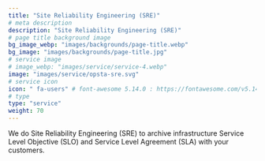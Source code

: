 ```yaml
---
title: "Site Reliability Engineering (SRE)"
# meta description
description: "Site Reliability Engineering (SRE)"
# page title background image
bg_image_webp: "images/backgrounds/page-title.webp"
bg_image: "images/backgrounds/page-title.jpg"
# service image
# image_webp: "images/service/service-4.webp"
image: "images/service/opsta-sre.svg"
# service icon
icon: " fa-users" # font-awesome 5.14.0 : https://fontawesome.com/v5.14.0/icons/
# type
type: "service"
weight: 70
---
```


We do Site Reliability Engineering (SRE) to archive infrastructure Service Level Objective (SLO) and Service Level Agreement (SLA) with your customers.
